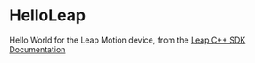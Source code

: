 # HelloLeap
Hello World for the Leap Motion device, from the [Leap C++ SDK Documentation](https://developer.leapmotion.com/documentation/cpp/index.html)
